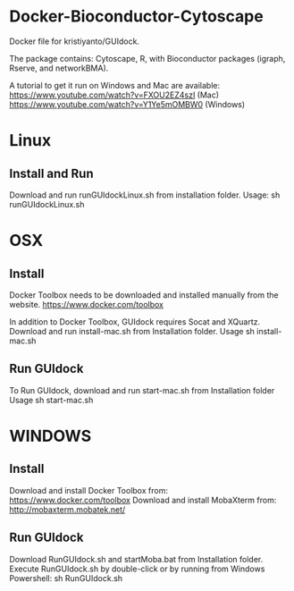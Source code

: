 # Docker-Bioconductor-Cytoscape
Docker file for kristiyanto/GUIdock.

The package contains: Cytoscape, R, with Bioconductor packages (igraph, Rserve, and networkBMA). 

A tutorial to get it run on Windows and Mac are available: 
https://www.youtube.com/watch?v=FXOU2EZ4szI (Mac)
https://www.youtube.com/watch?v=Y1Ye5mOMBW0 (Windows)

# Linux
## Install and Run
Download and run runGUIdockLinux.sh from installation folder.
Usage:
	sh runGUIdockLinux.sh


# OSX 
## Install
Docker Toolbox needs to be downloaded and installed manually from the website.
https://www.docker.com/toolbox

In addition to Docker Toolbox, GUIdock requires Socat and XQuartz.
Download and run install-mac.sh from Installation folder.
Usage
	sh install-mac.sh


## Run GUIdock
To Run GUIdock, download and run start-mac.sh from Installation folder
Usage
	sh start-mac.sh


# WINDOWS

## Install
Download and install Docker Toolbox from: https://www.docker.com/toolbox
Download and install MobaXterm from: http://mobaxterm.mobatek.net/

## Run GUIdock 
Download RunGUIdock.sh and startMoba.bat from Installation folder.
Execute RunGUIdock.sh by double-click 
or by running from Windows Powershell:
	sh RunGUIdock.sh





